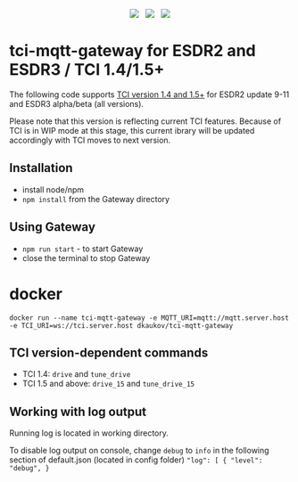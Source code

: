 <p align="center">
<img src="https://img.shields.io/github/last-commit/dkaukov/tci-mqtt-gateway/main?style=for-the-badge" />
&nbsp;
<img src="https://img.shields.io/github/workflow/status/dkaukov/tci-mqtt-gateway/Node.js CI?style=for-the-badge" />
&nbsp;
<img src="https://img.shields.io/github/license/dkaukov/tci-mqtt-gateway.svg?style=for-the-badge" />
</p>

# tci-mqtt-gateway for ESDR2 and ESDR3 / TCI 1.4/1.5+

The following code supports [TCI version 1.4 and 1.5+](https://github.com/ExpertSDR3/TCI) for ESDR2 update 9-11 and ESDR3 alpha/beta (all versions). 

Please note that this version is reflecting current TCI features. Because of TCI is in WIP mode at this stage, this current ibrary will be updated accordingly with TCI moves to next version.
 
## Installation
* install node/npm
* `npm install` from the Gateway directory 

## Using Gateway
* `npm run start` - to start Gateway
*  close the terminal to stop Gateway

# docker
`docker run --name tci-mqtt-gateway -e MQTT_URI=mqtt://mqtt.server.host -e TCI_URI=ws://tci.server.host dkaukov/tci-mqtt-gateway`

## TCI version-dependent commands

* TCI 1.4: `drive` and `tune_drive`
* TCI 1.5 and above: `drive_15` and `tune_drive_15`

## Working with log output
Running log is located in working directory.

To disable log output on console, change `debug` to `info` in the following section of default.json (located in config folder)
`
"log": [
    {
      "level": "debug",
    }
`
